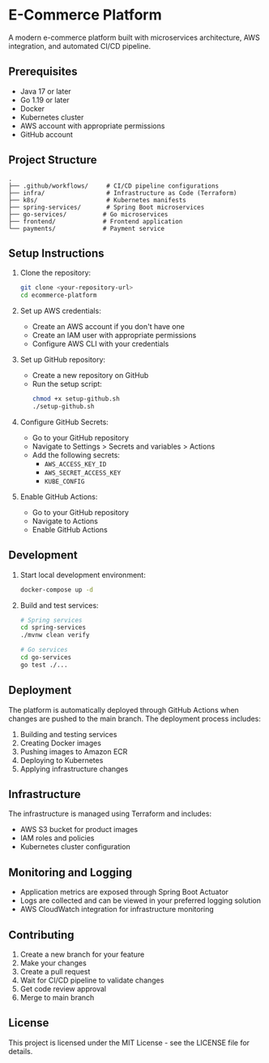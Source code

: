 # E-Commerce Platform

A modern e-commerce platform built with microservices architecture, AWS integration, and automated CI/CD pipeline.

## Prerequisites

- Java 17 or later
- Go 1.19 or later
- Docker
- Kubernetes cluster
- AWS account with appropriate permissions
- GitHub account

## Project Structure

```
.
├── .github/workflows/     # CI/CD pipeline configurations
├── infra/                 # Infrastructure as Code (Terraform)
├── k8s/                   # Kubernetes manifests
├── spring-services/       # Spring Boot microservices
├── go-services/          # Go microservices
├── frontend/             # Frontend application
└── payments/             # Payment service
```

## Setup Instructions

1. Clone the repository:
   ```bash
   git clone <your-repository-url>
   cd ecommerce-platform
   ```

2. Set up AWS credentials:
   - Create an AWS account if you don't have one
   - Create an IAM user with appropriate permissions
   - Configure AWS CLI with your credentials

3. Set up GitHub repository:
   - Create a new repository on GitHub
   - Run the setup script:
     ```bash
     chmod +x setup-github.sh
     ./setup-github.sh
     ```

4. Configure GitHub Secrets:
   - Go to your GitHub repository
   - Navigate to Settings > Secrets and variables > Actions
   - Add the following secrets:
     - `AWS_ACCESS_KEY_ID`
     - `AWS_SECRET_ACCESS_KEY`
     - `KUBE_CONFIG`

5. Enable GitHub Actions:
   - Go to your GitHub repository
   - Navigate to Actions
   - Enable GitHub Actions

## Development

1. Start local development environment:
   ```bash
   docker-compose up -d
   ```

2. Build and test services:
   ```bash
   # Spring services
   cd spring-services
   ./mvnw clean verify

   # Go services
   cd go-services
   go test ./...
   ```

## Deployment

The platform is automatically deployed through GitHub Actions when changes are pushed to the main branch. The deployment process includes:

1. Building and testing services
2. Creating Docker images
3. Pushing images to Amazon ECR
4. Deploying to Kubernetes
5. Applying infrastructure changes

## Infrastructure

The infrastructure is managed using Terraform and includes:

- AWS S3 bucket for product images
- IAM roles and policies
- Kubernetes cluster configuration

## Monitoring and Logging

- Application metrics are exposed through Spring Boot Actuator
- Logs are collected and can be viewed in your preferred logging solution
- AWS CloudWatch integration for infrastructure monitoring

## Contributing

1. Create a new branch for your feature
2. Make your changes
3. Create a pull request
4. Wait for CI/CD pipeline to validate changes
5. Get code review approval
6. Merge to main branch

## License

This project is licensed under the MIT License - see the LICENSE file for details.


